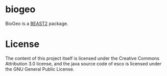 # biogeo


BioGeo is a [BEAST2](http://beast2.org) package.


# License

The content of this project itself is licensed under the Creative Commons Attribution 3.0 license, and the java source code of esco is licensed under the GNU General Public License.